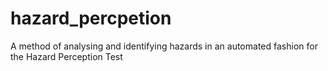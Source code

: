 # hazard_percpetion
A method of analysing and identifying hazards in an automated fashion for the Hazard Perception Test
